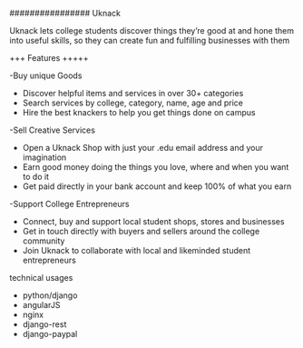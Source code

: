 ################
			Uknack
	            
Uknack lets college students discover things they’re good at and hone them into useful skills, so they can create fun and fulfilling businesses with them

+++ Features +++++

-Buy unique Goods
* Discover helpful items and services in over 30+ categories
* Search services by college, category, name, age and price
* Hire the best knackers to help you get things done on campus


-Sell Creative Services

* Open a Uknack Shop with just your .edu email address and your imagination
* Earn good money doing the things you love, where and when you want to do it
* Get paid directly in your bank account and keep 100% of what you earn

-Support College Entrepreneurs

* Connect, buy and support local student shops, stores and businesses
* Get in touch directly with buyers and sellers around the college community
* Join Uknack to collaborate with local and likeminded student entrepreneurs


technical usages

- python/django
- angularJS
- nginx
- django-rest
- django-paypal
